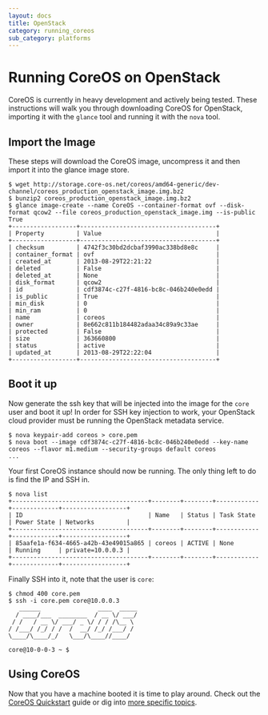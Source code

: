 ```yaml
---
layout: docs
title: OpenStack
category: running_coreos
sub_category: platforms
---
```


# Running CoreOS on OpenStack

CoreOS is currently in heavy development and actively being tested.  These
instructions will walk you through downloading CoreOS for OpenStack, importing
it with the `glance` tool and running it with the `nova` tool.

## Import the Image

These steps will download the CoreOS image, uncompress it and then import it
into the glance image store.

```
$ wget http://storage.core-os.net/coreos/amd64-generic/dev-channel/coreos_production_openstack_image.img.bz2
$ bunzip2 coreos_production_openstack_image.img.bz2
$ glance image-create --name CoreOS --container-format ovf --disk-format qcow2 --file coreos_production_openstack_image.img --is-public True
+------------------+--------------------------------------+
| Property         | Value                                |
+------------------+--------------------------------------+
| checksum         | 4742f3c30bd2dcbaf3990ac338bd8e8c     |
| container_format | ovf                                  |
| created_at       | 2013-08-29T22:21:22                  |
| deleted          | False                                |
| deleted_at       | None                                 |
| disk_format      | qcow2                                |
| id               | cdf3874c-c27f-4816-bc8c-046b240e0edd |
| is_public        | True                                 |
| min_disk         | 0                                    |
| min_ram          | 0                                    |
| name             | coreos                               |
| owner            | 8e662c811b184482adaa34c89a9c33ae     |
| protected        | False                                |
| size             | 363660800                            |
| status           | active                               |
| updated_at       | 2013-08-29T22:22:04                  |
+------------------+--------------------------------------+
```

## Boot it up

Now generate the ssh key that will be injected into the image for the `core`
user and boot it up! In order for SSH key injection to work, your OpenStack
cloud provider must be running the OpenStack metadata service.

```
$ nova keypair-add coreos > core.pem
$ nova boot --image cdf3874c-c27f-4816-bc8c-046b240e0edd --key-name coreos --flavor m1.medium --security-groups default coreos
...
```

Your first CoreOS instance should now be running. The only thing left to do is
find the IP and SSH in.

```
$ nova list
+--------------------------------------+--------+--------+------------+-------------+------------------+
| ID                                   | Name   | Status | Task State | Power State | Networks         |
+--------------------------------------+--------+--------+------------+-------------+------------------+
| 85aafe1a-f634-4665-a42b-43e49015a865 | coreos | ACTIVE | None       | Running     | private=10.0.0.3 |
+--------------------------------------+--------+--------+------------+-------------+------------------+
```

Finally SSH into it, note that the user is `core`:

```
$ chmod 400 core.pem
$ ssh -i core.pem core@10.0.0.3
   ______                ____  _____
  / ____/___  ________  / __ \/ ___/
 / /   / __ \/ ___/ _ \/ / / /\__ \
/ /___/ /_/ / /  /  __/ /_/ /___/ /
\____/\____/_/   \___/\____//____/

core@10-0-0-3 ~ $
```

## Using CoreOS

Now that you have a machine booted it is time to play around.
Check out the [CoreOS Quickstart]({{site.url}}/docs/quickstart) guide or dig into [more specific topics]({{site.url}}/docs).
